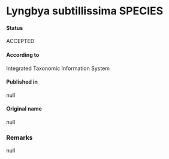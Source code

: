 # Lyngbya subtillissima SPECIES

#### Status
ACCEPTED

#### According to
Integrated Taxonomic Information System

#### Published in
null

#### Original name
null

### Remarks
null
